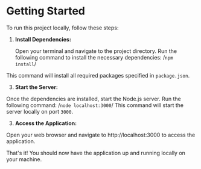 # Getting Started

To run this project locally, follow these steps:

1. **Install Dependencies:**

   Open your terminal and navigate to the project directory. Run the following command to install the necessary dependencies:
   /`npm install`/
   
This command will install all required packages specified in `package.json`.

3. **Start the Server:**

Once the dependencies are installed, start the Node.js server. Run the following command:
/`node localhost:3000`/
This command will start the server locally on port `3000`.

3. **Access the Application:**

Open your web browser and navigate to http://localhost:3000 to access the application.

That's it! You should now have the application up and running locally on your machine.




